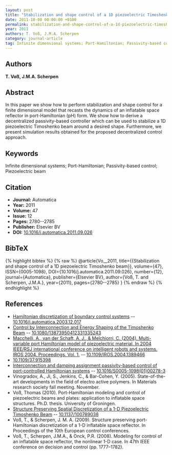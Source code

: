 ```yaml
---
layout: post
title: "Stabilization and shape control of a 1D piezoelectric Timoshenko beam"
date: 2011-10-08 00:00:00 +0100
permalink: stabilization-and-shape-control-of-a-1d-piezoelectric-timoshenko-beam
year: 2011
authors: T. Voß, J.M.A. Scherpen
category: journal-article
tag: Infinite dimensional systems; Port-Hamiltonian; Passivity-based control; Piezoelectric beam
---
```

 
## Authors
**T. Voß, J.M.A. Scherpen**
 
## Abstract
In this paper we show how to perform stabilization and shape control for a finite dimensional model that recasts the dynamics of an inflatable space reflector in port-Hamiltonian (pH) form. We show how to derive a decentralized passivity-based controller which can be used to stabilize a 1D piezoelectric Timoshenko beam around a desired shape. Furthermore, we present simulation results obtained for the proposed decentralized control approach.
 
## Keywords
Infinite dimensional systems; Port-Hamiltonian; Passivity-based control; Piezoelectric beam
 
## Citation
- **Journal:** Automatica
- **Year:** 2011
- **Volume:** 47
- **Issue:** 12
- **Pages:** 2780--2785
- **Publisher:** Elsevier BV
- **DOI:** [10.1016/j.automatica.2011.09.026](https://doi.org/10.1016/j.automatica.2011.09.026)
 
## BibTeX
{% highlight bibtex %}
{% raw %}
@article{Vo__2011,
  title={{Stabilization and shape control of a 1D piezoelectric Timoshenko beam}},
  volume={47},
  ISSN={0005-1098},
  DOI={10.1016/j.automatica.2011.09.026},
  number={12},
  journal={Automatica},
  publisher={Elsevier BV},
  author={Voß, T. and Scherpen, J.M.A.},
  year={2011},
  pages={2780--2785}
}
{% endraw %}
{% endhighlight %}
 
## References
- [Hamiltonian discretization of boundary control systems](hamiltonian-discretization-of-boundary-control-systems) -- [10.1016/j.automatica.2003.12.017](https://doi.org/10.1016/j.automatica.2003.12.017)
- [Control by Interconnection and Energy Shaping of the Timoshenko Beam](control-by-interconnection-and-energy-shaping-of-the-timoshenko-beam) -- [10.1080/13873950412331335243](https://doi.org/10.1080/13873950412331335243)
- [Macchelli, A., van der Schaft, A. J., & Melchiorri, C. (2004). Multi-variable port Hamiltonian model of piezoelectric material. In 2004 IEEE/RSJ international conference on intelligent robots and systems. IROS 2004. Proceedings. Vol. 1.](multi-variable-port-hamiltonian-model-of-piezoelectric-material) -- [10.1109/IROS.2004.1389466](https://doi.org/10.1109/IROS.2004.1389466)
- [10.1109/37.915398](https://doi.org/10.1109/37.915398)
- [Interconnection and damping assignment passivity-based control of port-controlled Hamiltonian systems](interconnection-and-damping-assignment-passivity-based-control-of-port-controlled-hamiltonian-systems) -- [10.1016/S0005-1098(01)00278-3](https://doi.org/10.1016/S0005-1098(01)00278-3)
- Vinogradov, A., Ji, S., Jenkins, C., & Bar-Cohen, Y. (2005). State-of-the-art developments in the field of electro active polymers. In Materials research society fall meeting. November.
- Voß, Thomas (2010). Port-Hamiltonian modeling and control of piezoelectric beams and plates: application to inflatable space structures. Ph.D. thesis. University of Groningen.
- [Structure Preserving Spatial Discretization of a 1-D Piezoelectric Timoshenko Beam](structure-preserving-spatial-discretization-of-a-1-d-piezoelectric-timoshenko-beam) -- [10.1137/100789038](https://doi.org/10.1137/100789038)
- Voß, T., & Scherpen, J. M. A. (2009). Structure preserving port-Hamiltonian discretization of a 1-D inflatable space reflector. In Proceedings of the 10th European control conferences.
- Voß, T., Scherpen, J.M.A., & Onck, P.R. (2008). Modeling for control of an inflatable space reflector, the nonlinear 1-D case. In 47th IEEE conference on decision and control (pp. 1777–1782).

